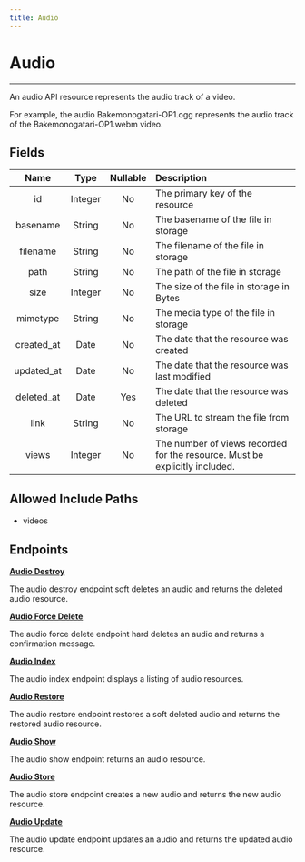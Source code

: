 ```yaml
---
title: Audio
---
```


# Audio

---

An audio API resource represents the audio track of a video.

For example, the audio Bakemonogatari-OP1.ogg represents the audio track of the Bakemonogatari-OP1.webm video.

## Fields

|    Name    |  Type   | Nullable | Description                                                                 |
| :--------: | :-----: | :------: | :-------------------------------------------------------------------------- |
| id         | Integer | No       | The primary key of the resource                                             |
| basename   | String  | No       | The basename of the file in storage                                         |
| filename   | String  | No       | The filename of the file in storage                                         |
| path       | String  | No       | The path of the file in storage                                             |
| size       | Integer | No       | The size of the file in storage in Bytes                                    |
| mimetype   | String  | No       | The media type of the file in storage                                       |
| created_at | Date    | No       | The date that the resource was created                                      |
| updated_at | Date    | No       | The date that the resource was last modified                                |
| deleted_at | Date    | Yes      | The date that the resource was deleted                                      |
| link       | String  | No       | The URL to stream the file from storage                                     |
| views      | Integer | No       | The number of views recorded for the resource. Must be explicitly included. |

## Allowed Include Paths

* videos

## Endpoints

**[Audio Destroy](/wiki/audio/destroy/)**

The audio destroy endpoint soft deletes an audio and returns the deleted audio resource.

**[Audio Force Delete](/wiki/audio/forceDelete/)**

The audio force delete endpoint hard deletes an audio and returns a confirmation message.

**[Audio Index](/wiki/audio/index/)**

The audio index endpoint displays a listing of audio resources.

**[Audio Restore](/wiki/audio/restore/)**

The audio restore endpoint restores a soft deleted audio and returns the restored audio resource.

**[Audio Show](/wiki/audio/show/)**

The audio show endpoint returns an audio resource.

**[Audio Store](/wiki/audio/store/)**

The audio store endpoint creates a new audio and returns the new audio resource.

**[Audio Update](/wiki/audio/update/)**

The audio update endpoint updates an audio and returns the updated audio resource.